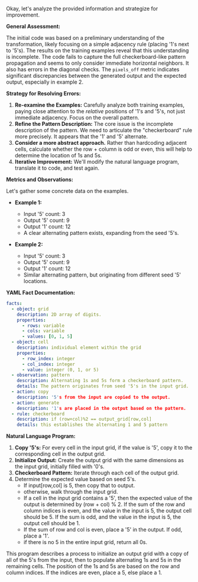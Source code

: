 Okay, let's analyze the provided information and strategize for improvement.

**General Assessment:**

The initial code was based on a preliminary understanding of the transformation, likely focusing on a simple adjacency rule (placing '1's next to '5's). The results on the training examples reveal that this understanding is incomplete. The code fails to capture the full checkerboard-like pattern propagation and seems to only consider immediate horizontal neighbors. It also has errors in the diagonal checks. The `pixels_off` metric indicates significant discrepancies between the generated output and the expected output, especially in example 2.

**Strategy for Resolving Errors:**

1.  **Re-examine the Examples:** Carefully analyze both training examples, paying close attention to the *relative* positions of '1's and '5's, not just immediate adjacency. Focus on the overall pattern.
2.  **Refine the Pattern Description:** The core issue is the incomplete description of the pattern. We need to articulate the "checkerboard" rule more precisely. It appears that the '1' and '5' alternate.
3. **Consider a more abstract approach.** Rather than hardcoding adjacent cells, calculate whether the row + column is odd or even, this will help to determine the location of 1s and 5s.
4.  **Iterative Improvement:** We'll modify the natural language program, translate it to code, and test again.

**Metrics and Observations:**

Let's gather some concrete data on the examples.

*   **Example 1:**
    *   Input '5' count: 3
    *   Output '5' count: 9
    *   Output '1' count: 12
    *   A clear alternating pattern exists, expanding from the seed '5's.

*   **Example 2:**
    *   Input '5' count: 3
    *   Output '5' count: 9
    *   Output '1' count: 12
    *   Similar alternating pattern, but originating from different seed '5' locations.

**YAML Fact Documentation:**


```yaml
facts:
  - object: grid
    description: 2D array of digits.
    properties:
      - rows: variable
      - cols: variable
      - values: [0, 1, 5]
  - object: cell
    description: individual element within the grid
    properties:
      - row_index: integer
      - col_index: integer
      - value: integer (0, 1, or 5)
  - observation: pattern
    description: Alternating 1s and 5s form a checkerboard pattern.
    details: The pattern originates from seed '5's in the input grid.
  - action: copy
    description: '5's from the input are copied to the output.
  - action: generate
    description: '1's are placed in the output based on the pattern.
  - rule: checkerboard
    description: if (row+col)%2 == output_grid[row,col]
    details: this establishes the alternating 1 and 5 pattern
```


**Natural Language Program:**

1.  **Copy '5's:** For every cell in the input grid, if the value is '5', copy it to the corresponding cell in the output grid.
2.  **Initialize Output:** Create the output grid with the same dimensions as the input grid, initially filled with '0's.
3.  **Checkerboard Pattern:** Iterate through each cell of the output grid.
4. Determine the expected value based on seed 5's.
    * If input\[row,col] is 5, then copy that to output.
    * otherwise, walk through the input grid.
    * If a cell in the input grid contains a '5', then the expected value of the output is determined by (row + col) % 2. If the sum of the row and column indices is even, and the value in the input is 5, the output cell should be 5. If the sum is odd, and the value in the input is 5, the output cell should be 1.
    * If the sum of row and col is even, place a '5' in the output. If odd, place a '1'.
    * if there is no 5 in the entire input grid, return all 0s.

This program describes a process to initialize an output grid with a copy of all
of the 5's from the input, then to populate alternating 1s and 5s in the
remaining cells. The position of the 1s and 5s are based on the row and column
indices. If the indices are even, place a 5, else place a 1.
